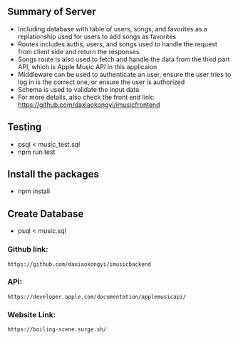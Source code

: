## Summary of Server
* Including database with table of users, songs, and favorites as a replationship used for users to add songs as favorites
* Routes includes auths, users, and songs used to handle the request from client side and return the responses
* Songs route is also used to fetch and handle the data from the third part API, which is Apple Music API in this applicaion
* Middleware can be used to authenticate an user, ensure the user tries to log in is the correct one, or ensure the user is authorized 
* Schema is used to validate the input data
* For more details, also check the front end link: https://github.com/daxiaokongyi/imusicfrontend

## Testing
* psql < music_test.sql
* npm run test

## Install the packages
* npm install

## Create Database
* psql < music.sql

### Github link: 
    https://github.com/daxiaokongyi/imusicbackend
### API: 
    https://developer.apple.com/documentation/applemusicapi/
### Website Link:
    https://boiling-scene.surge.sh/